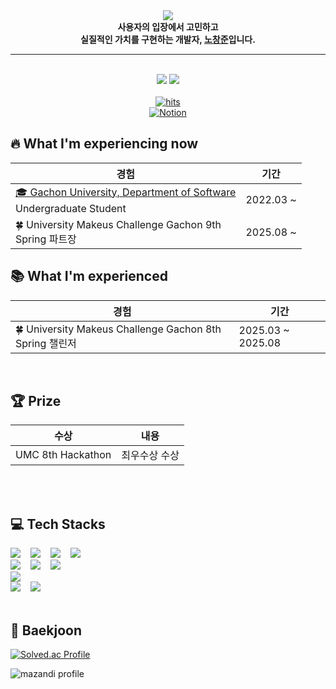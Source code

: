 <div align="center">
  <img src="https://capsule-render.vercel.app/api?type=waving&color=3d9de6&height=180&text=Noeul's%20GitHub&animation=fadeIn&fontColor=ffffff&fontSize=60" />
</div>

<div align="center">
  <b>사용자의 입장에서 고민하고<br>실질적인 가치를 구현하는 개발자, <u>노창준</u>입니다.</b>
</div>

<hr/>

<br/>

<div align="center">
  <!-- 📊 GitHub Stats -->
  <img src="https://github-readme-stats.vercel.app/api?username=geniusjun&bg_color=180,ffffff,00000000&title_color=000000&text_color=000000" />
  <img src="https://github-readme-stats.vercel.app/api/top-langs/?username=geniusjun&layout=compact&bg_color=180,ffffff,00000000&title_color=000000&text_color=000000" />
</div>

<br/>

<div align="center">
  <a href="https://myhits.vercel.app" target="_blank">
    <img src="https://myhits.vercel.app/api/hit/https%3A%2F%2Fgithub.com%2Fgeniusjun?color=blue&label=hits&size=small" alt="hits" />
  </a>
  <br>
  <a href="https://www.notion.so/196f3b5f600880bb8715f312a0b28261" target="_blank">
    <img src="https://img.shields.io/badge/Notion-000000?style=flat-square&logo=Notion&logoColor=white" alt="Notion"/>
  </a>
</div>

## 🔥 What I'm experiencing now

<table>
  <thead>
    <tr>
      <th>경험</th>
      <th>기간</th>
    </tr>
  </thead>
  <tbody>
    <tr>
      <td>
        <a href="https://www.gachon.ac.kr/" target="_blank">🎓 Gachon University, Department of Software</a><br/>
        Undergraduate Student
      </td>
      <td>2022.03 ~</td>
    </tr>
    <tr>
      <td>
        🍀 University Makeus Challenge Gachon 9th<br/>
        Spring 파트장
      </td>
      <td>2025.08 ~</td>
    </tr>
  </tbody>
</table>



## 📚 What I'm experienced

<table>
  <thead>
    <tr>
      <th>경험</th>
      <th>기간</th>
    </tr>
  </thead>
  <tbody>
    <tr>
  <td>🍀 University Makeus Challenge Gachon 8th Spring 챌린저 </td>
  <td>2025.03 ~ 2025.08</td>
</tr>
  </tbody>
</table>

<br/>

## 🏆 Prize

<table>
  <thead>
    <tr>
      <th>수상</th>
      <th>내용</th>
    </tr>
  </thead>
  <tbody>
    <tr>
      <td>UMC 8th Hackathon</td>
      <td>최우수상 수상</td>
    </tr>
  </tbody>
</table>

<br/>


 
<br/>

## 💻 Tech Stacks
<div align="left"> 
  <!-- Line 1: Java, C, C++, C# -->
  <img src="https://img.shields.io/badge/Java-007396?style=flat-square&logo=Java&logoColor=white" style="margin-right: 12px;"/>
  <img src="https://img.shields.io/badge/C-A8B9CC?style=flat-square&logo=C&logoColor=white" style="margin-right: 12px;"/>
  <img src="https://img.shields.io/badge/C++-00599C?style=flat-square&logo=C%2B%2B&logoColor=white" style="margin-right: 12px;"/>
  <img src="https://img.shields.io/badge/C%23-239120?style=flat-square&logo=C%20Sharp&logoColor=white"/>
  
  <br>

  <!-- Line 2: Spring, Spring Boot, Unity -->
  <img src="https://img.shields.io/badge/Spring-6DB33F?style=flat-square&logo=Spring&logoColor=white" style="margin-right: 12px;"/>
  <img src="https://img.shields.io/badge/SpringBoot-6DB33F?style=flat-square&logo=Spring%20Boot&logoColor=white" style="margin-right: 12px;"/>
  <img src="https://img.shields.io/badge/Unity-000000?style=flat-square&logo=Unity&logoColor=white"/>
  
  <br>

  <!-- Line 3: MySQL -->
  <img src="https://img.shields.io/badge/MySQL-4479A1?style=flat-square&logo=MySQL&logoColor=white"/>

  <br>

  <!-- Line 4: Git, GitHub -->
  <img src="https://img.shields.io/badge/Git-F05032?style=flat-square&logo=Git&logoColor=white" style="margin-right: 12px;"/>
  <img src="https://img.shields.io/badge/GitHub-181717?style=flat-square&logo=GitHub&logoColor=white"/>
</div>


<br/>

## 🏅 Baekjoon
<div align="left">
  
  [![Solved.ac Profile](https://mazassumnida.wtf/api/v2/generate_badge?boj=geniusjun4663)](https://solved.ac/profile/geniusjun4663)

  ![mazandi profile](https://mazandi.herokuapp.com/api?handle=geniusjun4663&theme=cold)

</div>
